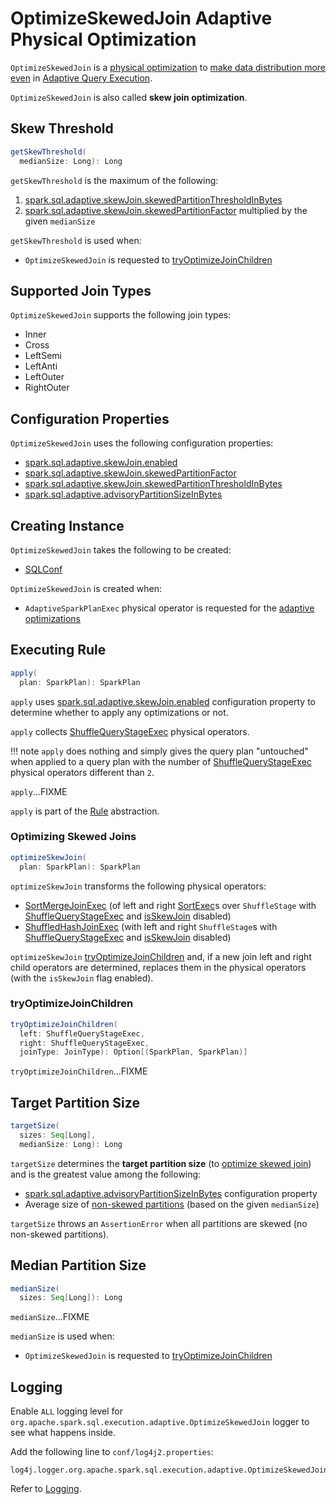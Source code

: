 # OptimizeSkewedJoin Adaptive Physical Optimization

`OptimizeSkewedJoin` is a [physical optimization](AQEShuffleReadRule.md) to [make data distribution more even](#apply) in [Adaptive Query Execution](../adaptive-query-execution/index.md).

`OptimizeSkewedJoin` is also called **skew join optimization**.

## <span id="getSkewThreshold"> Skew Threshold

```scala
getSkewThreshold(
  medianSize: Long): Long
```

`getSkewThreshold` is the maximum of the following:

1. [spark.sql.adaptive.skewJoin.skewedPartitionThresholdInBytes](../configuration-properties.md#spark.sql.adaptive.skewJoin.skewedPartitionThresholdInBytes)
1. [spark.sql.adaptive.skewJoin.skewedPartitionFactor](../configuration-properties.md#spark.sql.adaptive.skewJoin.skewedPartitionFactor) multiplied by the given `medianSize`

`getSkewThreshold` is used when:

* `OptimizeSkewedJoin` is requested to [tryOptimizeJoinChildren](#tryOptimizeJoinChildren)

## <span id="supportedJoinTypes"> Supported Join Types

`OptimizeSkewedJoin` supports the following join types:

* Inner
* Cross
* LeftSemi
* LeftAnti
* LeftOuter
* RightOuter

## Configuration Properties

`OptimizeSkewedJoin` uses the following configuration properties:

* [spark.sql.adaptive.skewJoin.enabled](../configuration-properties.md#spark.sql.adaptive.skewJoin.enabled)
* [spark.sql.adaptive.skewJoin.skewedPartitionFactor](../configuration-properties.md#spark.sql.adaptive.skewJoin.skewedPartitionFactor)
* [spark.sql.adaptive.skewJoin.skewedPartitionThresholdInBytes](../configuration-properties.md#spark.sql.adaptive.skewJoin.skewedPartitionThresholdInBytes)
* [spark.sql.adaptive.advisoryPartitionSizeInBytes](../configuration-properties.md#spark.sql.adaptive.advisoryPartitionSizeInBytes) 

## Creating Instance

`OptimizeSkewedJoin` takes the following to be created:

* <span id="conf"> [SQLConf](../SQLConf.md)

`OptimizeSkewedJoin` is created when:

* `AdaptiveSparkPlanExec` physical operator is requested for the [adaptive optimizations](../physical-operators/AdaptiveSparkPlanExec.md#queryStageOptimizerRules)

## <span id="apply"> Executing Rule

```scala
apply(
  plan: SparkPlan): SparkPlan
```

`apply` uses [spark.sql.adaptive.skewJoin.enabled](../configuration-properties.md#spark.sql.adaptive.skewJoin.enabled) configuration property to determine whether to apply any optimizations or not.

`apply` collects [ShuffleQueryStageExec](../physical-operators/ShuffleQueryStageExec.md) physical operators.

!!! note
    `apply` does nothing and simply gives the query plan "untouched" when applied to a query plan with the number of [ShuffleQueryStageExec](../physical-operators/ShuffleQueryStageExec.md) physical operators different than `2`.

`apply`...FIXME

`apply` is part of the [Rule](../catalyst/Rule.md#apply) abstraction.

### <span id="optimizeSkewJoin"> Optimizing Skewed Joins

```scala
optimizeSkewJoin(
  plan: SparkPlan): SparkPlan
```

`optimizeSkewJoin` transforms the following physical operators:

* [SortMergeJoinExec](../physical-operators/SortMergeJoinExec.md) (of left and right [SortExec](../physical-operators/SortExec.md)s over `ShuffleStage` with [ShuffleQueryStageExec](../physical-operators/ShuffleQueryStageExec.md) and [isSkewJoin](../physical-operators/SortMergeJoinExec.md#isSkewJoin) disabled)
* [ShuffledHashJoinExec](../physical-operators/ShuffledHashJoinExec.md) (with left and right `ShuffleStage`s with [ShuffleQueryStageExec](../physical-operators/ShuffleQueryStageExec.md) and [isSkewJoin](../physical-operators/ShuffledHashJoinExec.md#isSkewJoin) disabled)

`optimizeSkewJoin` [tryOptimizeJoinChildren](#tryOptimizeJoinChildren) and, if a new join left and right child operators are determined, replaces them in the physical operators (with the `isSkewJoin` flag enabled).

### <span id="tryOptimizeJoinChildren"> tryOptimizeJoinChildren

```scala
tryOptimizeJoinChildren(
  left: ShuffleQueryStageExec,
  right: ShuffleQueryStageExec,
  joinType: JoinType): Option[(SparkPlan, SparkPlan)]
```

`tryOptimizeJoinChildren`...FIXME

## <span id="targetSize"> Target Partition Size

```scala
targetSize(
  sizes: Seq[Long],
  medianSize: Long): Long
```

`targetSize` determines the **target partition size** (to [optimize skewed join](#optimizeSkewJoin)) and is the greatest value among the following:

* [spark.sql.adaptive.advisoryPartitionSizeInBytes](../configuration-properties.md#spark.sql.adaptive.advisoryPartitionSizeInBytes) configuration property
* Average size of [non-skewed partitions](#isSkewed) (based on the given `medianSize`)

`targetSize` throws an `AssertionError` when all partitions are skewed (no non-skewed partitions).

## <span id="medianSize"> Median Partition Size

```scala
medianSize(
  sizes: Seq[Long]): Long
```

`medianSize`...FIXME

`medianSize` is used when:

* `OptimizeSkewedJoin` is requested to [tryOptimizeJoinChildren](#tryOptimizeJoinChildren)

## Logging

Enable `ALL` logging level for `org.apache.spark.sql.execution.adaptive.OptimizeSkewedJoin` logger to see what happens inside.

Add the following line to `conf/log4j2.properties`:

```text
log4j.logger.org.apache.spark.sql.execution.adaptive.OptimizeSkewedJoin=ALL
```

Refer to [Logging](../spark-logging.md).
